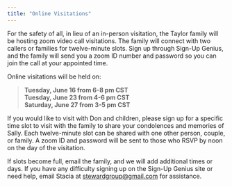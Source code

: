 ```yaml
---
title: "Online Visitations"
---
```


For the safety of all, in lieu of an in-person visitation, the Taylor family will be hosting zoom video call visitations. The family will connect with two callers or families for twelve-minute slots. Sign up through Sign-Up Genius, and the family will send you a zoom ID number and password so you can join the call at your appointed time.

Online visitations will be held on: 
>**Tuesday, June 16 from 6-8 pm CST**  
>**Tuesday, June 23 from 4-6 pm CST**  
>**Saturday, June 27 from 3-5 pm CST**  

If you would like to visit with Don and children, please sign up for a specific time slot to visit with the family to share your condolences and memories of Sally. Each twelve-minute slot can be shared with one other person, couple, or family. A zoom ID and password will be sent to those who RSVP by noon on the day of the visitation. 

If slots become full, email the family, and we will add additional times or days.  If you have any difficulty signing up on the Sign-Up Genius site or need help, email Stacia at stewardgroup@gmail.com for assistance.
